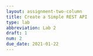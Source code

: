 ```yaml
---
layout: assignment-two-column
title: Create a Simple REST API
type: lab
abbreviation: Lab 2
draft: 1
num: 2
due_date: 2021-01-22
---
```

